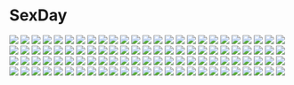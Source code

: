 # SexDay
![](https://konachan.com/image/39f6f5d1c7aa89dd626fe0910c17c54d/Konachan.com%20-%20302224%20animal_ears%20anthropomorphism%20azur_lane%20black%20blue_eyes%20breasts%20cleavage%20kaga_%28azur_lane%29%20multiple_tails%20short_hair%20skirt%20tail%20white_hair.jpg)
![](https://konachan.com/image/0c368383527d2f04ab5a44122dd8f3c9/Konachan.com%20-%20236746%20clouds%20mclelun%20nobody%20original%20scenic%20sky%20water%20watermark.jpg)
![](https://konachan.com/image/c852ea13d87abcc2339634e164434c60/Konachan.com%20-%20128345%20blue_eyes%20brown_hair%20hukahire%20mahou_shoujo_lyrical_nanoha%20takamachi_nanoha%20twintails.jpg)
![](https://konachan.com/image/4d6cdefda2f59d70cf668f23b85ed80a/Konachan.com%20-%20123850%20bow%20brown_hair%20feathers%20jq%20long_hair%20pantyhose%20red_eyes%20reiuji_utsuho%20touhou.jpg)
![](https://konachan.com/image/ec57323d6691e4970b23b4f4f8bb1359/Konachan.com%20-%2014085%20mechagirl%20tagme%20wings.jpg)
![](https://konachan.com/jpeg/34afd716e0774b28fc6b25131cd05c3d/Konachan.com%20-%20252736%20breasts%20cameltoe%20cleavage%20erect_nipples%20hater%20headband%20katana%20konpaku_youmu%20myon%20shirt%20short_hair%20shorts%20sleeping%20sword%20touhou%20weapon%20white_hair.jpg)
![](https://konachan.com/image/caf7d1787e310b6f4c8ce7e61b2c5da2/Konachan.com%20-%20296893%20aqua_eyes%20azur_lane%20black_hair%20blue_eyes%20boots%20breasts%20christmas%20cleavage%20cosplay%20glasses%20gloves%20gray_hair%20group%20hat%20horns%20long_hair%20red_eyes.jpg)
![](https://konachan.com/image/12272ac174fcbec051367d223ea55f76/Konachan.com%20-%20303601%20animal_ears%20blush%20breast_hold%20breasts%20brown_eyes%20brown_hair%20cat_smile%20cleavage%20doggirl%20hololive%20kisaki_oni%20navel%20short_hair%20shorts%20thighhighs%20wink.jpg)
![](https://konachan.com/jpeg/3ead57120526823e9ea7c1fac97c3677/Konachan.com%20-%20197167%202girls%20bikini_top%20blood%20blue_eyes%20brown_hair%20headband%20hoodie%20long_hair%20pink_eyes%20punch%20scarf%20short_hair%20skirt%20thighhighs%20water%20white_hair.jpg)
![](https://konachan.com/image/912c200f34b1f1ed5311d5ae83f86862/Konachan.com%20-%2019083%20all_male%20hatake_kakashi%20male%20naruto.jpg)
![](https://konachan.com/image/f0267b3e1ed2708fdced63ff01cac724/Konachan.com%20-%2011577%20barefoot%20beach%20bikini%20blue_eyes%20blue_hair%20braids%20breasts%20brown_hair%20cleavage%20glasses%20gray_eyes%20gray_hair%20headband%20long_hair%20navel%20scan%20swimsuit%20wink.jpg)
![](https://konachan.com/image/5731a21881c505e3b2e0943b3b726373/Konachan.com%20-%20216661%20anthropomorphism%20blonde_hair%20blue_eyes%20dress%20jyt%20lexington%20long_hair%20rain%20summer_dress%20tree%20umbrella%20water%20zhanjian_shaonu.jpg)
![](https://konachan.com/image/02bfbaf719de3635c0028ccb3bf19c8c/Konachan.com%20-%20281702%202girls%20aqua_eyes%20ayase_arisa%20barefoot%20blonde_hair%20brown_hair%20japanese_clothes%20kousaka_yukiho%20long_hair%20mad_%28hazukiken%29%20short_hair.jpg)
![](https://konachan.com/image/f4ca187700c0cf19c8e1a37cbf5d04c3/Konachan.com%20-%20154589%20black_hair%20flowers%20jpeg_artifacts%20original%20ponytail%20unodu%20water.jpg)
![](https://konachan.com/image/9825e7d750ef44c2f95fe8d4d5735b60/Konachan.com%20-%20178403%20animal_ears%20bunny_ears%20bunnygirl%20gundam_%28series%29%20iori_rinko%20jpeg_artifacts%20kenken%20kousaka_china%20ootake_akemi%20samejima_yukari%20tagme%20yajima_caroline.jpg)
![](https://konachan.com/image/15c1b65ddc1f0cbfed40f572792f20f2/Konachan.com%20-%20245927%20game_cg%20otome_domain%20palette_qualia%20saionji_kazari%20tatekawa_mako.jpg)
![](https://konachan.com/jpeg/4ff298e2637dda8db446af3efaec2ff0/Konachan.com%20-%20124192%20an_%28anzu_o6v6o%29%20crying%20gumi%20headband%20scarf%20snow%20tears%20vocaloid%20winter.jpg)
![](https://konachan.com/jpeg/05e3ea28e7f43fe6da687a039a48d505/Konachan.com%20-%20288788%20akinashi_yuu%20bra%20censored%20claris_zeinburg%20game_cg%20nipples%20panty_pull%20pointed_ears%20pussy%20ryuusei_world_actor%20underwear.jpg)
![](https://konachan.com/image/ecdf50fc95d28728ba5e0f7db51809d1/Konachan.com%20-%2096553%20animal_ears%20blonde_hair%20kanchou_%28karaja%29%20panties%20strike_witches%20tail%20underwear%20uniform.jpg)
![](https://konachan.com/image/fdf77ce17e44614a661b4de11e83e20c/Konachan.com%20-%20166016%20ass%20cameltoe%20green_eyes%20green_hair%20long_hair%20navel%20original%20panties%20peragura%20striped_panties%20thighhighs%20underwear.jpg)
![](https://konachan.com/image/aa9733b3f4857535c781c4148a3b0168/Konachan.com%20-%20185556%20building%20city%20elbow_gloves%20gloves%20green_eyes%20green_hair%20original%20rooftop%20short_hair%20thighhighs%20tyappygain.jpg)
![](https://konachan.com/image/c91d86d7641a6e408dc8e0acd71302e0/Konachan.com%20-%20245509%20barefoot%20book%20building%20food%20forest%20green_eyes%20long_hair%20original%20poppo_sutchy%20short_hair%20tree.jpg)
![](https://konachan.com/image/f7eea356fbcfb719eecef1d356526cd8/Konachan.com%20-%20241980%20blue_eyes%20blush%20boots%20fate_extra%20fate_extra_ccc%20fate_grand_order%20fate_%28series%29%20long_hair%20meltryllis%20navel%20nopan%20purple_hair%20ranyu_kuro%20ribbons%20signed.jpg)
![](https://konachan.com/jpeg/1cd0d0b62593d94db790912fdd76240d/Konachan.com%20-%2044802%20close%20god%20maria_holic%20transparent.jpg)
![](https://konachan.com/image/f5c66a5a24c0331d13c1e0ce56205eb4/Konachan.com%20-%2015887%20tagme.jpg)
![](https://konachan.com/image/2db1f60af1b500db14bf0f81da5c1604/Konachan.com%20-%20251688%20ange_vierge%20anus%20asamurasaki%20ass%20black_hair%20blush%20book%20breasts%20censored%20drink%20navel%20nipples%20no_bra%20nopan%20pink_eyes%20pussy%20spread_legs.jpg)
![](https://konachan.com/jpeg/cac006d7a3e85610dd45f4c0857905aa/Konachan.com%20-%20221447%20aliasing%20emiya_kiritsugu%20fate_grand_order%20fate_stay_night%20fate_zero%20fate_%28series%29%20illyasviel_von_einzbern%20irisviel_von_einzbern%20male%20tsuedzu.jpg)
![](https://konachan.com/image/f8875fa3906b6713a460d19b93a633e5/Konachan.com%20-%20264592%20blade_%26_soul%20blue_eyes%20breasts%20brown_hair%20choker%20choney%20gray%20logo%20long_hair%20nipples%20no_bra%20nopan%20open_shirt%20signed%20tattoo.jpg)
![](https://konachan.com/image/c01aebf2b91ee40b8b37a29d5a059e1b/Konachan.com%20-%20123040%202girls%20akemi_homura%20black_hair%20blue_eyes%20blush%20japanese_clothes%20kaname_madoka%20kimono%20long_hair%20pink_eyes%20pink_hair%20twintails%20yukata%20yume_shokunin.jpg)
![](https://konachan.com/jpeg/c752f83790f48d7249fb46787e4d6ebb/Konachan.com%20-%20111703%20dress%20green_hair%20gumi%20kashima%20lolita_fashion%20umbrella%20vocaloid.jpg)
![](https://konachan.com/image/c8e211fc6ee065aa0d641d1f64f77946/Konachan.com%20-%20133616%20all_male%20black_hair%20book%20computer%20gloves%20green_eyes%20headphones%20houshin_engi%20kotsuru%20male%20ofuda%20scarf%20short_hair%20taiitsu_shinjin%20translation_request.jpg)
![](https://konachan.com/jpeg/1165aa937ee4ed8fc251d93b124941f9/Konachan.com%20-%20277186%20anthropomorphism%20ass%20blush%20dd_%28ijigendd%29%20green_eyes%20green_hair%20kantai_collection%20long_hair%20panties%20suzuya_%28kancolle%29%20thighhighs%20underwear.jpg)
![](https://konachan.com/jpeg/1045366d7e2125976a522e7645569b61/Konachan.com%20-%20279825%20ass%20bed%20blonde_hair%20blue_eyes%20bra%20breasts%20cleavage%20fukushi_ryouhei%20idolmaster%20long_hair%20ootsuki_yui%20panties%20scan%20underwear.jpg)
![](https://konachan.com/image/cc422547de0aea6046b8f90951dcfa48/Konachan.com%20-%2080050%20bikini%20breasts%20cleavage%20moekyon%20original%20realistic%20swimsuit%20water%20wet.jpg)
![](https://konachan.com/image/e80d0e8f319cb00f374b0fc7e82fd62a/Konachan.com%20-%20165050%20animal%20bou_nin%20cat%20clouds%20dog%20original%20scenic%20sky%20staff%20stars.jpg)
![](https://konachan.com/image/f1a6ef42057d8a0d9ac59e84b5717d38/Konachan.com%20-%20105184%20ass%20barefoot%20bloomers%20blue_eyes%20panties%20tagme%20tan_lines%20tyawan%20underwear.jpg)
![](https://konachan.com/image/6393eec9efb78d2f5297a73b17258d90/Konachan.com%20-%2016498%20iwasaki_minami%20kobayakawa_yutaka%20lucky_star.jpg)
![](https://konachan.com/jpeg/4ee38295976411c49043c575316271e1/Konachan.com%20-%20202947%20dress%20gloves%20headdress%20long_hair%20love_live%21_school_idol_project%20petals%20sonoda_umi%20ushas%20wedding_attire.jpg)
![](https://konachan.com/jpeg/07eae1c8795b30d6bf9409c810998e1e/Konachan.com%20-%20217580%20butterfly%20fairy%20flowers%20headdress%20heart%20kalian%20nishikino_maki%20pointed_ears%20purple_eyes%20red_hair%20short_hair%20skirt%20tree%20wings%20wristwear.jpg)
![](https://konachan.com/image/7ca0bda6c9cfea6fa15052b411c86fb6/Konachan.com%20-%20195406%20animal%20cat%20mecha%20original%20robot%20yi_gesang.jpg)
![](https://konachan.com/image/4093b9fc478860eceb59e7658c0d970e/Konachan.com%20-%20126418%20blonde_hair%20nude%20touhou%20toumin%20yakumo_yukari.jpg)
![](https://konachan.com/jpeg/09beb3d324465ff47df4b62d0a1c02d3/Konachan.com%20-%20175752%20ass%20bikini%20blonde_hair%20blush%20boots%20cameltoe%20elbow_gloves%20gloves%20green_eyes%20headband%20long_hair%20shin_status%20skirt%20swimsuit%20thighhighs%20underboob%20water.jpg)
![](https://konachan.com/image/160300e1b5c781cefe6b9fc43a380d6b/Konachan.com%20-%2087432%20afuro_terumi%20blonde_hair%20blue_eyes%20crossover%20headphones%20inazuma_eleven%20long_hair%20male%20microphone%20red_eyes%20thighhighs%20trap%20vocaloid%20white.jpg)
![](https://konachan.com/image/cb9eb9ed022b4e4b45f403879455435a/Konachan.com%20-%20292311%20black_hair%20criin_%28659503%29%20long_hair%20short_hair%20watermark.jpg)
![](https://konachan.com/image/4263991b818e9e843c671a2c45e934a5/Konachan.com%20-%2015823%20tenjou_tenge.jpg)
![](https://konachan.com/image/d51c8ea3719662b3b6e66365f85bff8b/Konachan.com%20-%20191213%20aqua_hair%20clouds%20flowers%20long_hair%20orange_eyes%20original%20skirt%20socks%20train%20zhuxiao517.jpg)
![](https://konachan.com/image/12e115d4641476bdd5faf87c563d5f00/Konachan.com%20-%2025843%20fire%20fullmetal_alchemist%20roy_mustang%20uniform.jpeg)
![](https://konachan.com/jpeg/3bddb93a3008c213383ff867a831812c/Konachan.com%20-%20224916%202girls%20black_hair%20brown_hair%20close%20hibike%21_euphonium%20kousaka_reina%20long_hair%20miro_%28seiya1005%29%20oumae_kumiko%20purple_eyes.jpg)
![](https://konachan.com/image/dde40e779a39fc3b001ed101253aa592/Konachan.com%20-%2081132%20gun%20hakurei_reimu%20hieda_no_akyuu%20maribel_han%20touhou%20usami_renko%20weapon%20yakumo_yukari.jpg)
![](https://konachan.com/image/8c5356bace9c75c78153e9a3a570bf8f/Konachan.com%20-%2058720%20close%20fujino_shizuru%20mai-hime%20vector.jpg)
![](https://konachan.com/jpeg/34f25cd9d6e755c5d086f58f68a0a886/Konachan.com%20-%20123241%20appare%21_tenka_gomen%20game_cg%20katagiri_hinata%20tokugawa_yoshine.jpg)
![](https://konachan.com/image/d5a743b83648890b695ba2e87eb3d8a5/Konachan.com%20-%2011713%20itsukushima_takako%20male%20miyanokouji_mizuho%20otome_wa_boku_ni_koishiteru%20trap.jpg)
![](https://konachan.com/jpeg/881069dc7ae36ca28f9ea74c0e6eacde/Konachan.com%20-%20279152%20animal%20blue_eyes%20braids%20brown_hair%20car%20cat%20dress%20long_hair%20original%20sero3eta%20signed%20twintails.jpg)
![](https://konachan.com/jpeg/cdedaac7b42542e86e0f8a24e84590a2/Konachan.com%20-%20269668%20breasts%20dark_skin%20nipples%20orange_eyes%20penis%20pink_hair%20ponytail%20pussy%20pussy_juice%20sayori%20sex%20spread_legs%20spread_pussy%20tentacle_games%20uncensored.jpg)
![](https://konachan.com/jpeg/e55387fd6284887b65a2d4eaecfdab70/Konachan.com%20-%2075273%20waitress%20white%20wings.jpg)
![](https://konachan.com/image/0d6ba9f76c77207f28bb4c7aece9ced1/Konachan.com%20-%2024298%20green%20nishimata_aoi.jpg)
![](https://konachan.com/image/a77841740f6eaf73384d8679428e5901/Konachan.com%20-%2061774%20akita_neru%20hatsune_miku%20kasane_teto%20utau%20vocaloid%20yowane_haku.jpg)
![](https://konachan.com/jpeg/7336cde663fe28332a259ab7a211d483/Konachan.com%20-%20201542%20dress%20flowers%20headdress%20long_hair%20original%20polychromatic%20sakuragi_ren%20summer_dress%20white.jpg)
![](https://konachan.com/jpeg/3c92e16276c17673578d32a282fe4431/Konachan.com%20-%20264790%20brown_hair%20building%20city%20hinami047%20motorcycle%20original%20school_uniform%20short_hair%20skirt%20tie.jpg)
![](https://konachan.com/image/6d79a0152cfdd482b7587b1e05917c0b/Konachan.com%20-%20211160%20ekita_xuan%20hatsune_miku%20kagamine_rin%20male%20vocaloid%20yuki_miku.jpg)
![](https://konachan.com/image/cb23d20bfc8fa9f48b6774844db1e0fb/Konachan.com%20-%2095645%20original%20school_uniform%20serenade.jpg)
![](https://konachan.com/image/f17f566f25a95a141395ff36e418ef4f/Konachan.com%20-%20299498%20aikatsu%21%20dress%20hikami_sumire%20long_hair%20makiaato%20purple_eyes%20purple_hair%20ribbons.jpg)
![](https://konachan.com/image/3f29229b797cb1f8765bf3e5f3b28986/Konachan.com%20-%2042046%20blonde_hair%20brown_eyes%20brown_hair%20green_eyes%20sakura_%28tsubasa%29%20syaoran%20tsubasa_reservoir_chronicle.jpg)
![](https://konachan.com/image/a8ce5856b3208f8667097e5e15410992/Konachan.com%20-%20180027%20animal%20black_hair%20blue_eyes%20blue_hair%20boots%20bow%20crab%20dog%20drink%20food%20glasses%20gray_hair%20green_eyes%20group%20hat%20long_hair%20male%20pink_hair%20red_hair%20uniform.jpg)
![](https://konachan.com/image/abf6685c119b927e9687ba368693c713/Konachan.com%20-%20172749%20original%20school_uniform%20wayukako.jpg)
![](https://konachan.com/image/c1b232eb8396813f20f0e98a515d5645/Konachan.com%20-%20168192%202girls%20blonde_hair%20braids%20breasts%20brown_hair%20hakurei_reimu%20kirisame_marisa%20navel%20nipples%20nude%20pussy%20red_eyes%20ribbons%20touhou%20uncensored%20yellow_eyes.jpg)
![](https://konachan.com/image/b48f113f25bc16ddaeceb7051062679b/Konachan.com%20-%2079384%20aqua_eyes%20aqua_hair%20barefoot%20fuyuno_yuuki%20hatsune_miku%20headphones%20long_hair%20miku_append%20thighhighs%20vocaloid.jpg)
![](https://konachan.com/image/17ed3b65bc281d47c725387bfe99949e/Konachan.com%20-%2087238%20animal_ears%20bakabakasii%20breasts%20cleavage%20hat%20inubashiri_momiji%20red_eyes%20sword%20tail%20touhou%20weapon%20wolfgirl.jpg)
![](https://konachan.com/jpeg/ae7f782927817ef32414a0b690605cc4/Konachan.com%20-%20275042%20anus%20barefoot%20blue_eyes%20blue_hair%20blush%20breasts%20couch%20hat%20hikari_%28pokemon%29%20lasterk%20long_hair%20nipples%20nude%20pokemon%20pussy%20uncensored.jpg)
![](https://konachan.com/image/438170e11c32b808694985b6e1c498b2/Konachan.com%20-%2024048%20guilty_gear%20guitar%20i-no%20instrument%20sammy%20witch.jpg)
![](https://konachan.com/jpeg/c990d87b16ecd2acc448cf727f731425/Konachan.com%20-%20292229%202girls%20apple228%20black_hair%20blonde_hair%20blue_eyes%20blush%20dress%20elbow_gloves%20gloves%20long_hair%20maid%20original%20purple_eyes%20short_hair%20shoujo_ai.jpg)
![](https://konachan.com/image/66b009144b243f728d5b86d8861459f0/Konachan.com%20-%208898%20kanon%20minase_nayuki.jpg)
![](https://konachan.com/image/ae46d3832a67ce358356e159183406d0/Konachan.com%20-%20224095%20bou_nin%20clouds%20nobody%20original%20scenic%20sky.jpg)
![](https://konachan.com/jpeg/a4af15e02e4f4517aabd1cc92d5c4c05/Konachan.com%20-%20237975%202girls%20aqua_hair%20ass%20black_hair%20blush%20breasts%20fingering%20garter_belt%20gloves%20green_eyes%20long_hair%20nopan%20red_eyes%20short_hair%20tears%20waifu2x%20wet%20yuri.jpg)
![](https://konachan.com/image/ecde3ccf660f8b4205521d0c781a2959/Konachan.com%20-%2025479%20anemone%20black%20eureka%20eureka_seven.jpeg)
![](https://konachan.com/jpeg/2103350e13770af7ebc9709206954c86/Konachan.com%20-%20126738%20black_hair%20green_hair%20group%20hat%20hijiri_byakuren%20kochiya_sanae%20kumoi_ichirin%20magic%20miko%20murasa_minamitsu%20purple_hair%20touhou%20unzan%20yakuta_tetsuya.jpg)
![](https://konachan.com/jpeg/7695f91e87fca837728098f1d60b9bf5/Konachan.com%20-%20304045%20anthropomorphism%20azur_lane%20benedia%20breasts%20brown_hair%20cleavage%20long_hair%20naked_shirt%20open_shirt%20red_eyes%20shirt%20thighhighs%20twintails.jpg)
![](https://konachan.com/image/f257601b238ffa14bee8086b5d1a3513/Konachan.com%20-%2094930%20blue_hair%20gun%20long_hair%20original%20purple_eyes%20ribbons%20thighhighs%20weapon%20yuunagi_yuu.jpg)
![](https://konachan.com/jpeg/460621be4f1ff7d484cd376e09fc75c2/Konachan.com%20-%20217793%20aqua_eyes%20bai_banca%20braids%20brown_hair%20bunny_ears%20bunnygirl%20dress%20forest%20group%20headdress%20long_hair%20necklace%20ponytail%20tie%20touhou%20tree%20white_hair.jpg)
![](https://konachan.com/image/1423b1caa40d987ed5033bc27cfa65b5/Konachan.com%20-%20103398%20alice_in_wonderland%20animal%20cosplay%20hatsune_miku%20kagamine_len%20kagamine_rin%20male%20megurine_luka%20parody%20rabbit%20vocaloid.jpg)
![](https://konachan.com/jpeg/848f9de4c0d0470d3ee91d9912b93cd6/Konachan.com%20-%20268864%20breast_grab%20breasts%20censored%20cleavage%20cum%20kantai_collection%20lolicept%20no_bra%20noshiro_%28kancolle%29%20open_shirt%20paizuri%20penis%20school_uniform%20underboob.jpg)
![](https://konachan.com/image/99ae9a2ac3d46edd43043111141d21da/Konachan.com%20-%20110553%20ass%20blonde_hair%20blush%20dress%20eto%20flandre_scarlet%20hat%20panties%20red_eyes%20socks%20touhou%20underwear%20vampire%20wings.jpg)
![](https://konachan.com/image/b70975533505e940b3382f5237d9089c/Konachan.com%20-%2051257%20ana_coppola%20beach%20ichigo_mashimaro%20itou_chika%20itou_nobue%20matsuoka_miu%20sakuragi_matsuri%20summer.jpg)
![](https://konachan.com/image/b92b94e934c4f5fe89af288f6bca7c64/Konachan.com%20-%2050703%20mishima_reika%20rahxephon.jpg)
![](https://konachan.com/jpeg/59155ec7926e33054a1f0750f3833cd6/Konachan.com%20-%20165909%202girls%20ashina_awayuki%20ass%20black_hair%20blush%20breasts%20censored%20game_cg%20maki_yahiro%20minazuki_haruka%20nipples%20nude%20pink_hair%20pussy%20pussy_juice.jpg)
![](https://konachan.com/image/dad4744ef1caeaf0473301d7e299749e/Konachan.com%20-%2097395%20animal_ears%20braids%20catgirl%20dress%20kaenbyou_rin%20paseri%20red_eyes%20touhou.jpg)
![](https://konachan.com/jpeg/98d2137413f977db0a2db597a4d1d410/Konachan.com%20-%20153611%20hataraku_maou-sama%21%20male%20maou_sadao%20mishima_kurone%20pantyhose%20sasaki_chiho%20school_uniform%20white%20yusa_emi.jpg)
![](https://konachan.com/jpeg/abad03922fbb5139a1299192b7b5125e/Konachan.com%20-%20290272%20anceril_sacred%20dress%20flowers%20green_eyes%20long_hair%20mishima_kurone%20original%20scan%20summer_dress%20sunflower%20white%20white_hair%20wristwear.jpg)
![](https://konachan.com/image/b7688dcda204bafaf0afb2f3ac6e2bff/Konachan.com%20-%2033775%20tagme.jpg)
![](https://konachan.com/image/0bddbf169ea71b2766c97531e1782ca9/Konachan.com%20-%2010174%20animal_ears%20bell%20blush%20brown_hair%20catgirl%20purple_eyes%20see_through.jpg)
![](https://konachan.com/jpeg/41191b321f96dbef9afb297b72cb299a/Konachan.com%20-%20175804%20ayame_no_machi_to_ohimesama%20black_hair%20blue_eyes%20furukawa_ayame%20game_cg%20kazuharu_kina%20long_hair%20more_%28company%29%20thighhighs.jpg)
![](https://konachan.com/image/a347742a95a07faa6d7223d647cad3a1/Konachan.com%20-%2043610%20lala_satalin_deviluke%20momo_velia_deviluke%20nana_asta_deviluke%20pink_hair%20tail%20thighhighs%20to_love_ru.jpg)
![](https://konachan.com/jpeg/0ee6a81708ad09a9b4d1113f71e1a504/Konachan.com%20-%20107303%20beach%20bikini%20flyable_heart%20inaba_yui%20itou_noiji%20summer%20swimsuit.jpg)
![](https://konachan.com/image/2974320e87124be4c575a173dcdd265c/Konachan.com%20-%2025128%20bikini%20mezzo_forte%20mikura%20purple%20swimsuit.jpg)
![](https://konachan.com/jpeg/bcf23502b4857de18218d821d9af7b0e/Konachan.com%20-%20162216%20animal_ears%20bell%20braids%20drink%20foxgirl%20japanese_clothes%20long_hair%20original%20red_eyes%20saeki_touma%20sake%20tail%20white_hair.jpg)
![](https://konachan.com/jpeg/debadbb50a2249ff3a2e2bcc3a4a9ab4/Konachan.com%20-%20204280%20asami_asami%20blonde_hair%20blue_eyes%20blush%20building%20city%20game_cg%20hibiki_works%20hoodie%20kurashiki_azusa%20long_hair%20night%20scenic%20skirt%20sky%20thighhighs%20water.jpg)
![](https://konachan.com/image/d2e8193f948c114813d34512e1680c57/Konachan.com%20-%20108494%20hatsune_miku%20nude%20vocaloid.jpg)
![](https://konachan.com/jpeg/96bdb88396b8dca945732ff5b20baf1a/Konachan.com%20-%20123773%20aki_minoriko%20aki_shizuha%20blonde_hair%20blue_hair%20blush%20bow%20dress%20green_hair%20hat%20kagiyama_hina%20kawashiro_nitori%20nosada%20touhou.jpg)
![](https://konachan.com/image/43ae14b09e2dcf524bc80b77442e40d2/Konachan.com%20-%20252467%20animal%20food%20nobody%20original%20yutaka_kana.jpg)
![](https://konachan.com/jpeg/ba2410f30abf2f7b220d799308377411/Konachan.com%20-%2021908%20azumanga_daioh%20mihama_chiyo%20nekokoneko%20sakaki.jpg)
